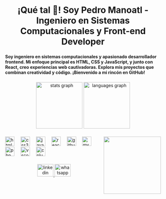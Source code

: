<h1 align="center">¡Qué tal 👋! Soy Pedro Manoatl - Ingeniero en Sistemas Computacionales y Front-end Developer</h1>

###

<h4 align="left">Soy ingeniero en sistemas computacionales y apasionado desarrollador frontend. Mi enfoque principal es HTML, CSS y JavaScript, y junto con React, creo experiencias web cautivadoras. Explora mis proyectos que combinan creatividad y código. ¡Bienvenido a mi rincón en GitHub!</h4>

###

<div align="center">
  <img src="https://github-readme-stats.vercel.app/api?username=PedroMM64&hide_title=false&hide_rank=false&show_icons=true&include_all_commits=true&count_private=true&disable_animations=false&theme=aura_dark&locale=es&hide_border=false&custom_title=Mis%20stats%20dentro%20de%20Github" height="150" alt="stats graph"  />
  <img src="https://github-readme-stats.vercel.app/api/top-langs?username=PedroMM64&locale=en&hide_title=false&layout=compact&card_width=320&langs_count=6&theme=chartreuse-dark&hide_border=false&custom_title=Lenguajes%20m%C3%A1s%20usados" height="150" alt="languages graph"  />
</div>

###

<img align="right" height="185" src="https://media.giphy.com/media/Vh1KrUr6Tvl1RFYYk6/giphy.gif"  />

###

<div align="left">
  <img src="https://cdn.jsdelivr.net/gh/devicons/devicon/icons/html5/html5-original.svg" height="30" alt="html5 logo"  />
  <img width="12" />
  <img src="https://cdn.jsdelivr.net/gh/devicons/devicon/icons/css3/css3-original.svg" height="30" alt="css3 logo"  />
  <img width="12" />
  <img src="https://cdn.jsdelivr.net/gh/devicons/devicon/icons/javascript/javascript-original.svg" height="30" alt="javascript logo"  />
  <img width="12" />
  <img src="https://cdn.jsdelivr.net/gh/devicons/devicon/icons/react/react-original.svg" height="30" alt="react logo"  />
  <img width="12" />
  <img src="https://cdn.jsdelivr.net/gh/devicons/devicon/icons/github/github-original.svg" height="30" alt="github logo"  />
  <img width="12" />
  <img src="https://cdn.jsdelivr.net/gh/devicons/devicon/icons/mysql/mysql-original.svg" height="30" alt="mysql logo"  />
  <img width="12" />
  <img src="https://cdn.jsdelivr.net/gh/devicons/devicon/icons/php/php-original.svg" height="30" alt="php logo"  />
  <img width="12" />
  <img src="https://cdn.jsdelivr.net/gh/devicons/devicon/icons/vscode/vscode-original.svg" height="30" alt="vscode logo"  />
  <img width="12" />
  <img src="https://cdn.jsdelivr.net/gh/devicons/devicon/icons/cplusplus/cplusplus-original.svg" height="30" alt="cplusplus logo"  />
</div>

###

<div align="center">
  <a href="https://www.linkedin.com/in/pedro-manoatl/" target="_blank">
    <img src="https://raw.githubusercontent.com/maurodesouza/profile-readme-generator/master/src/assets/icons/social/linkedin/default.svg" width="52" height="40" alt="linkedin logo"  />
  </a>
  <a href="https://wa.me/525553325666?text=Whatsapp de Pedro, vamos a conocernos y puedes contarme sobre tu nuevo proyecto. O simplemente charlemos (◕‿◕)☆" target="_blank">
    <img src="https://raw.githubusercontent.com/maurodesouza/profile-readme-generator/master/src/assets/icons/social/whatsapp/default.svg" width="52" height="40" alt="whatsapp logo"  />
  </a>
</div>

###

<br clear="both">

###
